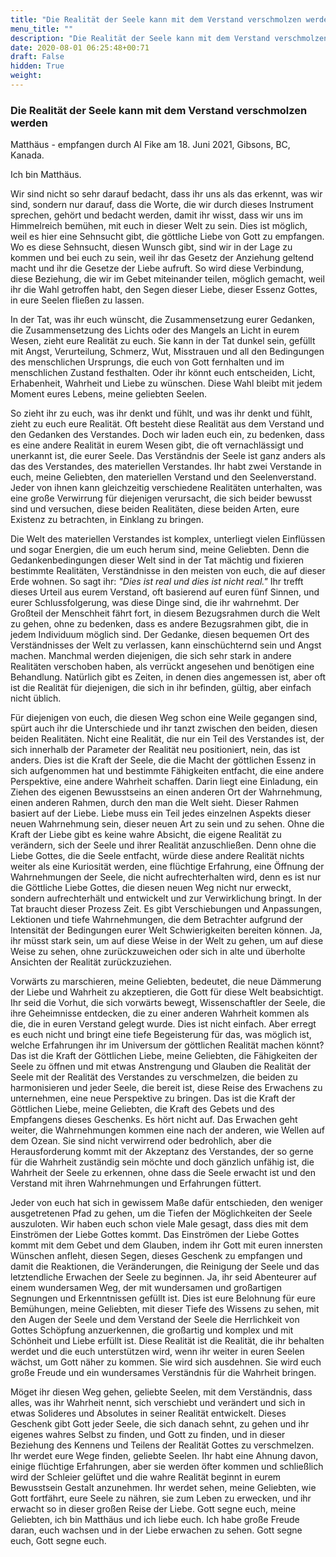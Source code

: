 ```yaml
---
title: "Die Realität der Seele kann mit dem Verstand verschmolzen werden"
menu_title: ""
description: "Die Realität der Seele kann mit dem Verstand verschmolzen werden"
date: 2020-08-01 06:25:48+00:71
draft: False
hidden: True
weight:
---
```

### Die Realität der Seele kann mit dem Verstand verschmolzen werden

Matthäus - empfangen durch Al Fike am 18. Juni 2021, Gibsons, BC, Kanada.

Ich bin Matthäus.

Wir sind nicht so sehr darauf bedacht, dass ihr uns als das erkennt, was wir sind, sondern nur darauf, dass die Worte, die wir durch dieses Instrument sprechen, gehört und bedacht werden, damit ihr wisst, dass wir uns im Himmelreich bemühen, mit euch in dieser Welt zu sein. Dies ist möglich, weil es hier eine Sehnsucht gibt, die göttliche Liebe von Gott zu empfangen. Wo es diese Sehnsucht, diesen Wunsch gibt, sind wir in der Lage zu kommen und bei euch zu sein, weil ihr das Gesetz der Anziehung geltend macht und ihr die Gesetze der Liebe aufruft. So wird diese Verbindung, diese Beziehung, die wir im Gebet miteinander teilen, möglich gemacht, weil ihr die Wahl getroffen habt, den Segen dieser Liebe, dieser Essenz Gottes, in eure Seelen fließen zu lassen.

In der Tat, was ihr euch wünscht, die Zusammensetzung eurer Gedanken, die Zusammensetzung des Lichts oder des Mangels an Licht in eurem Wesen, zieht eure Realität zu euch. Sie kann in der Tat dunkel sein, gefüllt mit Angst, Verurteilung, Schmerz, Wut, Misstrauen und all den Bedingungen des menschlichen Ursprungs, die euch von Gott fernhalten und im menschlichen Zustand festhalten. Oder ihr könnt euch entscheiden, Licht, Erhabenheit, Wahrheit und Liebe zu wünschen. Diese Wahl bleibt mit jedem Moment eures Lebens, meine geliebten Seelen.

So zieht ihr zu euch, was ihr denkt und fühlt, und was ihr denkt und fühlt, zieht zu euch eure Realität. Oft besteht diese Realität aus dem Verstand und den Gedanken des Verstandes. Doch wir laden euch ein, zu bedenken, dass es eine andere Realität in eurem Wesen gibt, die oft vernachlässigt und unerkannt ist, die eurer Seele. Das Verständnis der Seele ist ganz anders als das des Verstandes, des materiellen Verstandes. Ihr habt zwei Verstande in euch, meine Geliebten, den materiellen Verstand und den Seelenverstand. Jeder von ihnen kann gleichzeitig verschiedene Realitäten unterhalten, was eine große Verwirrung für diejenigen verursacht, die sich beider bewusst sind und versuchen, diese beiden Realitäten, diese beiden Arten, eure Existenz zu betrachten, in Einklang zu bringen.

Die Welt des materiellen Verstandes ist komplex, unterliegt vielen Einflüssen und sogar Energien, die um euch herum sind, meine Geliebten. Denn die Gedankenbedingungen dieser Welt sind in der Tat mächtig und fixieren bestimmte Realitäten, Verständnisse in den meisten von euch, die auf dieser Erde wohnen. So sagt ihr: *"Dies ist real und dies ist nicht real."* Ihr trefft dieses Urteil aus eurem Verstand, oft basierend auf euren fünf Sinnen, und eurer Schlussfolgerung, was diese Dinge sind, die ihr wahrnehmt. Der Großteil der Menschheit fährt fort, in diesem Bezugsrahmen durch die Welt zu gehen, ohne zu bedenken, dass es andere Bezugsrahmen gibt, die in jedem Individuum möglich sind. Der Gedanke, diesen bequemen Ort des Verständnisses der Welt zu verlassen, kann einschüchternd sein und Angst machen. Manchmal werden diejenigen, die sich sehr stark in andere Realitäten verschoben haben, als verrückt angesehen und benötigen eine Behandlung. Natürlich gibt es Zeiten, in denen dies angemessen ist, aber oft ist die Realität für diejenigen, die sich in ihr befinden, gültig, aber einfach nicht üblich.

Für diejenigen von euch, die diesen Weg schon eine Weile gegangen sind, spürt auch ihr die Unterschiede und ihr tanzt zwischen den beiden, diesen beiden Realitäten. Nicht eine Realität, die nur ein Teil des Verstandes ist, der sich innerhalb der Parameter der Realität neu positioniert, nein, das ist anders. Dies ist die Kraft der Seele, die die Macht der göttlichen Essenz in sich aufgenommen hat und bestimmte Fähigkeiten entfacht, die eine andere Perspektive, eine andere Wahrheit schaffen. Darin liegt eine Einladung, ein Ziehen des eigenen Bewusstseins an einen anderen Ort der Wahrnehmung, einen anderen Rahmen, durch den man die Welt sieht. Dieser Rahmen basiert auf der Liebe. Liebe muss ein Teil jedes einzelnen Aspekts dieser neuen Wahrnehmung sein, dieser neuen Art zu sein und zu sehen. Ohne die Kraft der Liebe gibt es keine wahre Absicht, die eigene Realität zu verändern, sich der Seele und ihrer Realität anzuschließen. Denn ohne die Liebe Gottes, die die Seele entfacht, würde diese andere Realität nichts weiter als eine Kuriosität werden, eine flüchtige Erfahrung, eine Öffnung der Wahrnehmungen der Seele, die nicht aufrechterhalten wird, denn es ist nur die Göttliche Liebe Gottes, die diesen neuen Weg nicht nur erweckt, sondern aufrechterhält und entwickelt und zur Verwirklichung bringt. In der Tat braucht dieser Prozess Zeit. Es gibt Verschiebungen und Anpassungen, Lektionen und tiefe Wahrnehmungen, die dem Betrachter aufgrund der Intensität der Bedingungen eurer Welt Schwierigkeiten bereiten können. Ja, ihr müsst stark sein, um auf diese Weise in der Welt zu gehen, um auf diese Weise zu sehen, ohne zurückzuweichen oder sich in alte und überholte Ansichten der Realität zurückzuziehen.

Vorwärts zu marschieren, meine Geliebten, bedeutet, die neue Dämmerung der Liebe und Wahrheit zu akzeptieren, die Gott für diese Welt beabsichtigt. Ihr seid die Vorhut, die sich vorwärts bewegt, Wissenschaftler der Seele, die ihre Geheimnisse entdecken, die zu einer anderen Wahrheit kommen als die, die in euren Verstand gelegt wurde. Dies ist nicht einfach. Aber erregt es euch nicht und bringt eine tiefe Begeisterung für das, was möglich ist, welche Erfahrungen ihr im Universum der göttlichen Realität machen könnt? Das ist die Kraft der Göttlichen Liebe, meine Geliebten, die Fähigkeiten der Seele zu öffnen und mit etwas Anstrengung und Glauben die Realität der Seele mit der Realität des Verstandes zu verschmelzen, die beiden zu harmonisieren und jeder Seele, die bereit ist, diese Reise des Erwachens zu unternehmen, eine neue Perspektive zu bringen. Das ist die Kraft der Göttlichen Liebe, meine Geliebten, die Kraft des Gebets und des Empfangens dieses Geschenks. Es hört nicht auf. Das Erwachen geht weiter, die Wahrnehmungen kommen eine nach der anderen, wie Wellen auf dem Ozean. Sie sind nicht verwirrend oder bedrohlich, aber die Herausforderung kommt mit der Akzeptanz des Verstandes, der so gerne für die Wahrheit zuständig sein möchte und doch gänzlich unfähig ist, die Wahrheit der Seele zu erkennen, ohne dass die Seele erwacht ist und den Verstand mit ihren Wahrnehmungen und Erfahrungen füttert.

Jeder von euch hat sich in gewissem Maße dafür entschieden, den weniger ausgetretenen Pfad zu gehen, um die Tiefen der Möglichkeiten der Seele auszuloten. Wir haben euch schon viele Male gesagt, dass dies mit dem Einströmen der Liebe Gottes kommt. Das Einströmen der Liebe Gottes kommt mit dem Gebet und dem Glauben, indem ihr Gott mit euren innersten Wünschen anfleht, diesen Segen, dieses Geschenk zu empfangen und damit die Reaktionen, die Veränderungen, die Reinigung der Seele und das letztendliche Erwachen der Seele zu beginnen. Ja, ihr seid Abenteurer auf einem wundersamen Weg, der mit wundersamen und großartigen Segnungen und Erkenntnissen gefüllt ist. Dies ist eure Belohnung für eure Bemühungen, meine Geliebten, mit dieser Tiefe des Wissens zu sehen, mit den Augen der Seele und dem Verstand der Seele die Herrlichkeit von Gottes Schöpfung anzuerkennen, die großartig und komplex und mit Schönheit und Liebe erfüllt ist. Diese Realität ist die Realität, die ihr behalten werdet und die euch unterstützen wird, wenn ihr weiter in euren Seelen wächst, um Gott näher zu kommen. Sie wird sich ausdehnen. Sie wird euch große Freude und ein wundersames Verständnis für die Wahrheit bringen.

Möget ihr diesen Weg gehen, geliebte Seelen, mit dem Verständnis, dass alles, was ihr Wahrheit nennt, sich verschiebt und verändert und sich in etwas Solideres und Absolutes in seiner Realität entwickelt. Dieses Geschenk gibt Gott jeder Seele, die sich danach sehnt, zu gehen und ihr eigenes wahres Selbst zu finden, und Gott zu finden, und in dieser Beziehung des Kennens und Teilens der Realität Gottes zu verschmelzen. Ihr werdet eure Wege finden, geliebte Seelen. Ihr habt eine Ahnung davon, einige flüchtige Erfahrungen, aber sie werden öfter kommen und schließlich wird der Schleier gelüftet und die wahre Realität beginnt in eurem Bewusstsein Gestalt anzunehmen. Ihr werdet sehen, meine Geliebten, wie Gott fortfährt, eure Seele zu nähren, sie zum Leben zu erwecken, und ihr erwacht so in dieser großen Reise der Liebe. Gott segne euch, meine Geliebten, ich bin Matthäus und ich liebe euch. Ich habe große Freude daran, euch wachsen und in der Liebe erwachen zu sehen. Gott segne euch, Gott segne euch.
